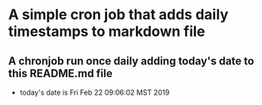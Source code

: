A simple cron job that adds daily timestamps to markdown file
============================================================
## A chronjob run once daily adding today's date to this README.md file
* today's date is Fri Feb 22 09:06:02 MST 2019
